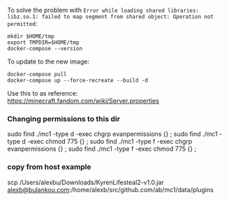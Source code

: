 To solve the problem with `Error while loading shared libraries: libz.so.1: failed to map segment from shared object: Operation not permitted`:

```
mkdir $HOME/tmp
export TMPDIR=$HOME/tmp
docker-compose --version
```

To update to the new image:
```
docker-compose pull
docker-compose up --force-recreate --build -d
```

Use this to as reference: https://minecraft.fandom.com/wiki/Server.properties


### Changing  permissions to this dir
sudo find ./mc1 -type d -exec chgrp evanpermissions {} \;
sudo find ./mc1 -type d -exec chmod 775 {} \;
sudo find ./mc1 -type f -exec chgrp evanpermissions {} \;
sudo find ./mc1 -type f -exec chmod 775 {} \;

### copy from host example
scp /Users/alexbu/Downloads/KyrenLifesteal2-v1.0.jar alexb@bulankou.com:/home/alexb/src/github.com/ab/mc1/data/plugins

